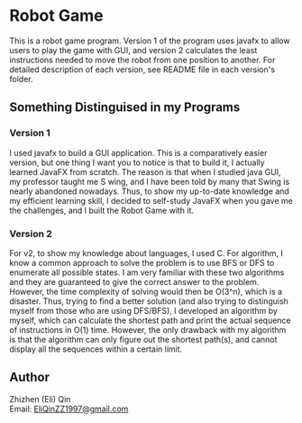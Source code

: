# Robot Game
This is a robot game program. Version 1 of the program uses javafx to allow
users to play the game with GUI, and version 2 calculates the least instructions
needed to move the robot from one position to another.
For detailed description of each version, see README file in each version's
folder.

## Something Distinguised in my Programs

### Version 1
I used javafx to build a GUI application. This is a comparatively easier version, but one thing I want you to notice is that to build it, I actually learned JavaFX from scratch. The reason is that when I studied java GUI, my professor taught me S
wing, and I have been told by many that Swing is nearly abandoned nowadays. Thus, to show my up-to-date knowledge and my efficient learning skill, I decided to self-study JavaFX when you gave me the challenges, and I built the Robot Game with it.
### Version 2
For v2, to show my knowledge about languages, I used C. For algorithm, I know a common approach to solve the problem is to use BFS or DFS to enumerate all possible states. I am very familiar with these two algorithms and they are guaranteed to give the correct answer to the problem. However, the time complexity of solving would then be O(3^n), which is a disaster. Thus, trying to find a better solution (and also trying to distinguish myself from those who are using DFS/BFS), I developed an algorithm by myself, which can calculate the shortest path and print the actual sequence of instructions in O(1) time. However, the only drawback with my algorithm is that the algorithm can only figure out the shortest path(s), and cannot display all the sequences within a certain limit.

## Author
Zhizhen (Eli) Qin<br />
Email: EliQinZZ1997@gmail.com
